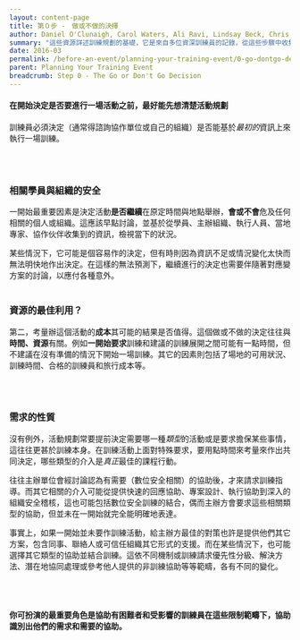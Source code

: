 ```yaml
---
layout: content-page
title: 第０步 -　做或不做的決擇
author: Daniel O'Clunaigh, Carol Waters, Ali Ravi, Lindsay Beck, Chris Doten, Nick Sera-Leyva
summary: "這些資源詳述訓練規劃的基礎，它是來自多位資深訓練員的記錄，從這些步驟中收集相關投入，分析它對於訓練設計、準備和方向的後續影響。"
date: 2016-03
permalink: /before-an-event/planning-your-training-event/0-go-dontgo-decision/
parent: Planning Your Training Event
breadcrumb: Step 0 - The Go or Don't Go Decision
---
```

#### 在開始決定是否要進行一場活動之前，最好能先想清楚活動規劃
訓練員必須決定（通常得諮詢協作單位或自己的組織）是否能基於*最初的*資訊上來執行一場訓練。
  
<br><br>

### 相關學員與組織的安全
一開始最重要因素是決定活動**是否繼續**在原定時間與地點舉辦，**會或不會**危及任何相關的個人或組織。這應該早點討論，並基於從學員、主辦組織、執行人員、當地專家、協作伙伴收集到的資訊，檢視當下的狀況。

某些情況下，它可能是個容易作的決定，但有時則因為資訊不足或情況變化太快而無法明快地作出決定。在這樣的無法預測下，繼續進行的決定也需要伴隨著對應變方案的討論，以應付各種意外。
<br><br>

### 資源的最佳利用？
第二，考量辦這個活動的**成本**其可能的結果是否值得。這個做或不做的決定往往與**時間、資源**有關。例如**一開始要求**訓練和建議的訓練展開之間可能有一點時間，但不建議在沒有準備的情況下開始一場訓練。其它的因素則包括了場地的可用狀況、訓練時間、合格的訓練員和旅行成本等。

<br><br>

### 需求的性質
沒有例外，活動規劃常要提前決定需要哪一種*類型*的活動或是要求擔保某些事情，這往往更甚於訓練本身。在訓練活動上面對特殊要求，要用點時間來考量來作出共同決定，哪些類型的介入是*真正*最佳的課程行動。
 
往往主辦單位會經討論認為有需要（數位安全相關）的協助後，才來請求訓練指導。而其它相關的介入可能從提供快速的回應協助、專案設計、執行協助到深入的組織安全稽核，這也可能包括數位安全訓練的結合，偶而主辦方會要求這些相關類型的協助，但並未在一開始就完全能明確地表達。

事實上，如果一開始並未要作訓練活動，給主辦方最佳的對策也許是提供他們其它方案，包含同事、聯絡人或可信任組織其它形式的支援。而在某些情況下，也可能選擇其它類型的協助並結合訓練。這依不同機制或訓練請求優先性分級、解決方法、潛在地協同處理或參考他人提供的非訓練協助等等範疇，各有不同的變化。　

<br><br>

#### 你可扮演的最重要角色是協助有困難者和受影響的訓練員在這些限制範疇下，協助識別出他們的需求和需要的協助。
<br><br>



